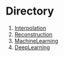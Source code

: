 # Directory

1. [Interpolation](./interpolation)
2. [Reconstruction](./reconstruction)
3. [MachineLearning](./machineLearning)
4. [DeepLearning](./deepLearning)

